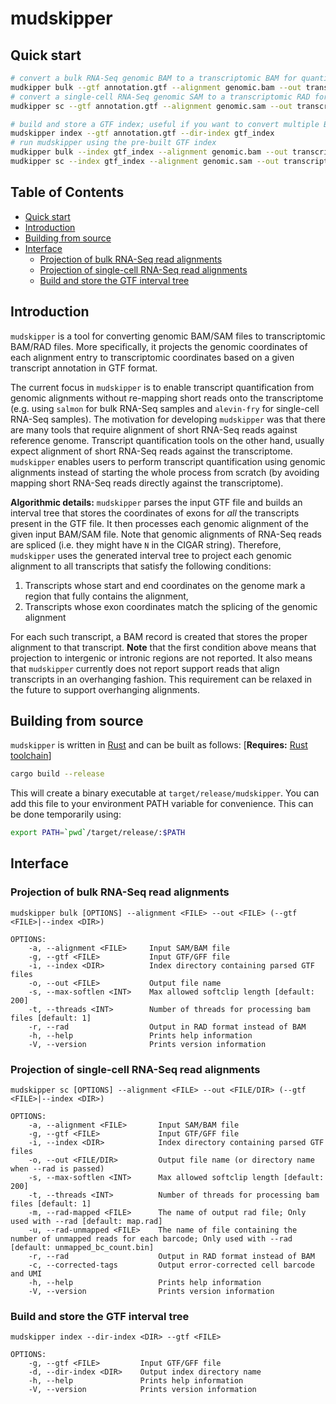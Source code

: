 # mudskipper

## Quick start
```bash
# convert a bulk RNA-Seq genomic BAM to a transcriptomic BAM for quantification with Salmon
mudkipper bulk --gtf annotation.gtf --alignment genomic.bam --out transcriptomic.bam
# convert a single-cell RNA-Seq genomic SAM to a transcriptomic RAD for quantification with alevin-fry
mudkipper sc --gtf annotation.gtf --alignment genomic.sam --out transcriptomic_dir

# build and store a GTF index; useful if you want to convert multiple BAM/SAM files
mudskipper index --gtf annotation.gtf --dir-index gtf_index
# run mudskipper using the pre-built GTF index
mudkipper bulk --index gtf_index --alignment genomic.bam --out transcriptomic.bam
mudkipper sc --index gtf_index --alignment genomic.sam --out transcriptomic_dir
```

## Table of Contents
- [Quick start](#quick-start)
- [Introduction](#introduction)
- [Building from source](#building-from-source)
- [Interface](#interface)
  - [Projection of bulk RNA-Seq read alignments](#projection-of-bulk-rna-seq-read-alignments)
  - [Projection of single-cell RNA-Seq read alignments](#projection-of-single-cell-rna-seq-read-alignments)
  - [Build and store the GTF interval tree](#build-and-store-the-gtf-interval-tree)

## Introduction

`mudskipper` is a tool for converting genomic BAM/SAM files to transcriptomic BAM/RAD files. More specifically, it projects the genomic coordinates of each alignment entry to transcriptomic coordinates based on a given transcript annotation in GTF format.

The current focus in `mudskipper` is to enable transcript quantification from genomic alignments without re-mapping short reads onto the transcriptome (e.g. using `salmon` for bulk RNA-Seq samples and `alevin-fry` for single-cell RNA-Seq samples). The motivation for developing `mudskipper` was that there are many tools that require alignment of short RNA-Seq reads against reference genome. Transcript quantification tools on the other hand, usually expect alignment of short RNA-Seq reads against the transcriptome. `mudskipper` enables users to perform transcript quantification using genomic alignments instead of starting the whole process from scratch (by avoiding mapping short RNA-Seq reads directly against the transcriptome).

**Algorithmic details:** `mudskipper` parses the input GTF file and builds an interval tree that stores the coordinates of exons for *all* the transcripts present in the GTF file. It then processes each genomic alignment of the given input BAM/SAM file. Note that genomic alignments of RNA-Seq reads are spliced (i.e. they might have `N` in the CIGAR string). Therefore, `mudskipper` uses the generated interval tree to project each genomic alignment to all transcripts that satisfy the following conditions:
1. Transcripts whose start and end coordinates on the genome mark a region that fully contains the alignment,
2. Transcripts whose exon coordinates match the splicing of the genomic alignment

For each such transcript, a BAM record is created that stores the proper alignment to that transcript. **Note** that the first condition above means that projection to intergenic or intronic regions are not reported. It also means that `mudskipper` currently does not report support reads that align transcripts in an overhanging fashion. This requirement can be relaxed in the future to support overhanging alignments.

## Building from source

`mudskipper` is written in [Rust](https://www.rust-lang.org/) and can be built as follows:
[**Requires:** [Rust toolchain](https://www.rust-lang.org/tools/install)]
```bash
cargo build --release
```

This will create a binary executable at `target/release/mudskipper`. You can add this file to your environment PATH variable for convenience. This can be done temporarily using:
```bash
export PATH=`pwd`/target/release/:$PATH
```

## Interface

### Projection of bulk RNA-Seq read alignments
```
mudskipper bulk [OPTIONS] --alignment <FILE> --out <FILE> (--gtf <FILE>|--index <DIR>)

OPTIONS:
    -a, --alignment <FILE>     Input SAM/BAM file
    -g, --gtf <FILE>           Input GTF/GFF file
    -i, --index <DIR>          Index directory containing parsed GTF files
    -o, --out <FILE>           Output file name
    -s, --max-softlen <INT>    Max allowed softclip length [default: 200]
    -t, --threads <INT>        Number of threads for processing bam files [default: 1]
    -r, --rad                  Output in RAD format instead of BAM
    -h, --help                 Prints help information
    -V, --version              Prints version information
```

### Projection of single-cell RNA-Seq read alignments
```
mudskipper sc [OPTIONS] --alignment <FILE> --out <FILE/DIR> (--gtf <FILE>|--index <DIR>)

OPTIONS:
    -a, --alignment <FILE>       Input SAM/BAM file
    -g, --gtf <FILE>             Input GTF/GFF file
    -i, --index <DIR>            Index directory containing parsed GTF files
    -o, --out <FILE/DIR>         Output file name (or directory name when --rad is passed)
    -s, --max-softlen <INT>      Max allowed softclip length [default: 200]
    -t, --threads <INT>          Number of threads for processing bam files [default: 1]
    -m, --rad-mapped <FILE>      The name of output rad file; Only used with --rad [default: map.rad]
    -u, --rad-unmapped <FILE>    The name of file containing the number of unmapped reads for each barcode; Only used with --rad [default: unmapped_bc_count.bin]
    -r, --rad                    Output in RAD format instead of BAM
    -c, --corrected-tags         Output error-corrected cell barcode and UMI
    -h, --help                   Prints help information
    -V, --version                Prints version information
```

### Build and store the GTF interval tree
```
mudskipper index --dir-index <DIR> --gtf <FILE>

OPTIONS:
    -g, --gtf <FILE>         Input GTF/GFF file
    -d, --dir-index <DIR>    Output index directory name
    -h, --help               Prints help information
    -V, --version            Prints version information
```
